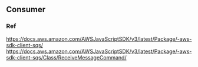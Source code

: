 ## Consumer


### Ref
https://docs.aws.amazon.com/AWSJavaScriptSDK/v3/latest/Package/-aws-sdk-client-sqs/
https://docs.aws.amazon.com/AWSJavaScriptSDK/v3/latest/Package/-aws-sdk-client-sqs/Class/ReceiveMessageCommand/